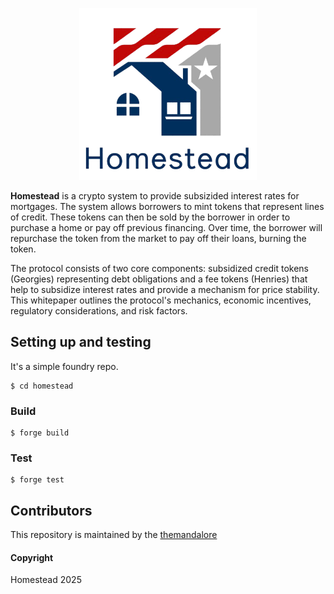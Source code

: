 <p align="center">
    <img src= './public/homestead.png' height="275"/>
</p>


<b>Homestead</b> is a crypto system to provide subsizided interest rates for mortgages. The system allows borrowers to mint tokens that represent lines of credit.  These tokens can then be sold by the borrower in order to purchase a home or pay off previous financing.  Over time, the borrower will repurchase the token from the market to pay off their loans, burning the token. 

The protocol consists of two core components: subsidized credit tokens (Georgies) representing debt obligations and a fee tokens (Henries) that help to subsidize interest rates and provide a mechanism for price stability. This whitepaper outlines the protocol's mechanics, economic incentives, regulatory considerations, and risk factors.


## Setting up and testing

It's a simple foundry repo.  

```shell
$ cd homestead
```

### Build

```shell
$ forge build
```

### Test

```shell
$ forge test
```


## Contributors<a name="contributors"> </a>

This repository is maintained by the  [themandalore](https://www.github.com/themandalore)


#### Copyright

Homestead 2025
